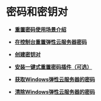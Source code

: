 # 密码和密钥对<a name="ZH-CN_TOPIC_0140313881"></a>

-   **[重置密码使用场景介绍](重置密码使用场景介绍.md)**  

-   **[在控制台重置弹性云服务器密码](在控制台重置弹性云服务器密码.md)**  

-   **[创建密钥对](创建密钥对.md)**  

-   **[安装一键式重置密码插件（可选）](安装一键式重置密码插件（可选）.md)**  

-   **[获取Windows弹性云服务器的密码](获取Windows弹性云服务器的密码.md)**  

-   **[清除Windows弹性云服务器的密码](清除Windows弹性云服务器的密码.md)**  


